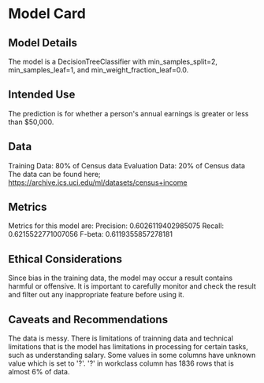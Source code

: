 # Model Card

## Model Details
The model is a DecisionTreeClassifier with min_samples_split=2, min_samples_leaf=1, and min_weight_fraction_leaf=0.0. 
## Intended Use
The prediction is for whether a person's annual earnings is greater or less than $50,000. 

## Data
Training Data: 80% of Census data
Evaluation Data: 20% of Census data
The data can be found here; https://archive.ics.uci.edu/ml/datasets/census+income


## Metrics
Metrics for this model are:
Precision: 0.6026119402985075
Recall: 0.6215522771007056
F-beta: 0.6119355857278181

## Ethical Considerations
Since bias in the training data, the model may occur a result contains harmful or offensive. It is important to carefully monitor and check the result and filter out any inappropriate feature before using it.

## Caveats and Recommendations
The data is messy. There is limitations of trainning data and technical limitations that is the model has limitations in processing for certain tasks, such as understanding salary.
Some values in some columns have unknown value which is set to '?'. '?' in workclass column has 1836 rows that is almost 6% of data. 